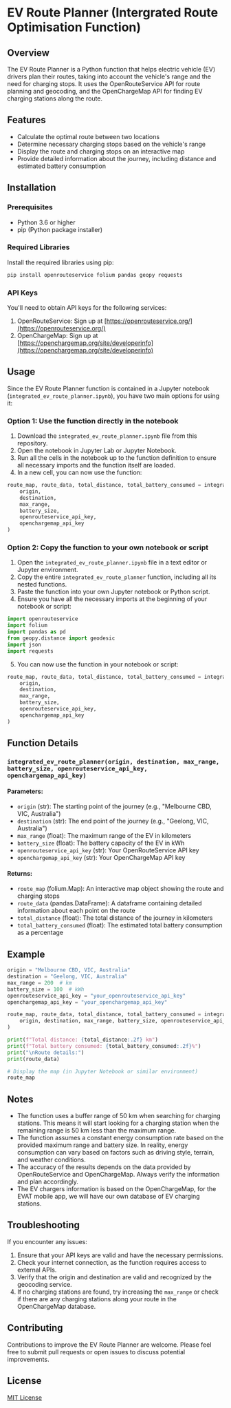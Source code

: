 # EV Route Planner (Intergrated Route Optimisation Function)

## Overview

The EV Route Planner is a Python function that helps electric vehicle (EV) drivers plan their routes, taking into account the vehicle's range and the need for charging stops. It uses the OpenRouteService API for route planning and geocoding, and the OpenChargeMap API for finding EV charging stations along the route.

## Features

- Calculate the optimal route between two locations
- Determine necessary charging stops based on the vehicle's range
- Display the route and charging stops on an interactive map
- Provide detailed information about the journey, including distance and estimated battery consumption

## Installation

### Prerequisites

- Python 3.6 or higher
- pip (Python package installer)

### Required Libraries

Install the required libraries using pip:

```bash
pip install openrouteservice folium pandas geopy requests
```

### API Keys

You'll need to obtain API keys for the following services:

1. OpenRouteService: Sign up at [https://openrouteservice.org/](https://openrouteservice.org/)
2. OpenChargeMap: Sign up at [https://openchargemap.org/site/developerinfo](https://openchargemap.org/site/developerinfo)

## Usage

Since the EV Route Planner function is contained in a Jupyter notebook (`integrated_ev_route_planner.ipynb`), you have two main options for using it:

### Option 1: Use the function directly in the notebook

1. Download the `integrated_ev_route_planner.ipynb` file from this repository.
2. Open the notebook in Jupyter Lab or Jupyter Notebook.
3. Run all the cells in the notebook up to the function definition to ensure all necessary imports and the function itself are loaded.
4. In a new cell, you can now use the function:

```python
route_map, route_data, total_distance, total_battery_consumed = integrated_ev_route_planner(
    origin,
    destination,
    max_range,
    battery_size,
    openrouteservice_api_key,
    openchargemap_api_key
)
```

### Option 2: Copy the function to your own notebook or script

1. Open the `integrated_ev_route_planner.ipynb` file in a text editor or Jupyter environment.
2. Copy the entire `integrated_ev_route_planner` function, including all its nested functions.
3. Paste the function into your own Jupyter notebook or Python script.
4. Ensure you have all the necessary imports at the beginning of your notebook or script:

```python
import openrouteservice
import folium
import pandas as pd
from geopy.distance import geodesic
import json
import requests
```

5. You can now use the function in your notebook or script:

```python
route_map, route_data, total_distance, total_battery_consumed = integrated_ev_route_planner(
    origin,
    destination,
    max_range,
    battery_size,
    openrouteservice_api_key,
    openchargemap_api_key
)
```

## Function Details

### `integrated_ev_route_planner(origin, destination, max_range, battery_size, openrouteservice_api_key, openchargemap_api_key)`

#### Parameters:

- `origin` (str): The starting point of the journey (e.g., "Melbourne CBD, VIC, Australia")
- `destination` (str): The end point of the journey (e.g., "Geelong, VIC, Australia")
- `max_range` (float): The maximum range of the EV in kilometers
- `battery_size` (float): The battery capacity of the EV in kWh
- `openrouteservice_api_key` (str): Your OpenRouteService API key
- `openchargemap_api_key` (str): Your OpenChargeMap API key

#### Returns:

- `route_map` (folium.Map): An interactive map object showing the route and charging stops
- `route_data` (pandas.DataFrame): A dataframe containing detailed information about each point on the route
- `total_distance` (float): The total distance of the journey in kilometers
- `total_battery_consumed` (float): The estimated total battery consumption as a percentage

## Example

```python
origin = "Melbourne CBD, VIC, Australia"
destination = "Geelong, VIC, Australia"
max_range = 200  # km
battery_size = 100  # kWh
openrouteservice_api_key = "your_openrouteservice_api_key"
openchargemap_api_key = "your_openchargemap_api_key"

route_map, route_data, total_distance, total_battery_consumed = integrated_ev_route_planner(
    origin, destination, max_range, battery_size, openrouteservice_api_key, openchargemap_api_key
)

print(f"Total distance: {total_distance:.2f} km")
print(f"Total battery consumed: {total_battery_consumed:.2f}%")
print("\nRoute details:")
print(route_data)

# Display the map (in Jupyter Notebook or similar environment)
route_map
```

## Notes

- The function uses a buffer range of 50 km when searching for charging stations. This means it will start looking for a charging station when the remaining range is 50 km less than the maximum range.
- The function assumes a constant energy consumption rate based on the provided maximum range and battery size. In reality, energy consumption can vary based on factors such as driving style, terrain, and weather conditions.
- The accuracy of the results depends on the data provided by OpenRouteService and OpenChargeMap. Always verify the information and plan accordingly.
- The EV chargers information is based on the OpenChargeMap, for the EVAT mobile app, we will have our own database of EV charging stations.

## Troubleshooting

If you encounter any issues:

1. Ensure that your API keys are valid and have the necessary permissions.
2. Check your internet connection, as the function requires access to external APIs.
3. Verify that the origin and destination are valid and recognized by the geocoding service.
4. If no charging stations are found, try increasing the `max_range` or check if there are any charging stations along your route in the OpenChargeMap database.

## Contributing

Contributions to improve the EV Route Planner are welcome. Please feel free to submit pull requests or open issues to discuss potential improvements.

## License

[MIT License](https://opensource.org/licenses/MIT)
